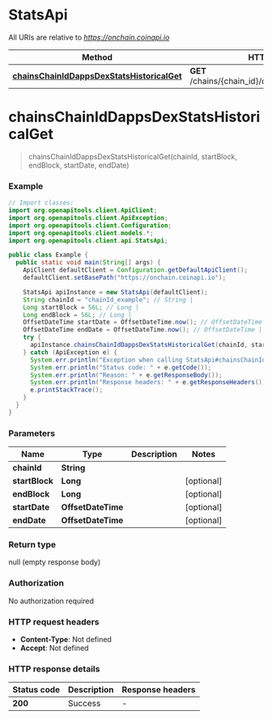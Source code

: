 # StatsApi

All URIs are relative to *https://onchain.coinapi.io*

| Method | HTTP request | Description |
|------------- | ------------- | -------------|
| [**chainsChainIdDappsDexStatsHistoricalGet**](StatsApi.md#chainsChainIdDappsDexStatsHistoricalGet) | **GET** /chains/{chain_id}/dapps/dex/stats/historical |  |


<a name="chainsChainIdDappsDexStatsHistoricalGet"></a>
# **chainsChainIdDappsDexStatsHistoricalGet**
> chainsChainIdDappsDexStatsHistoricalGet(chainId, startBlock, endBlock, startDate, endDate)



### Example
```java
// Import classes:
import org.openapitools.client.ApiClient;
import org.openapitools.client.ApiException;
import org.openapitools.client.Configuration;
import org.openapitools.client.models.*;
import org.openapitools.client.api.StatsApi;

public class Example {
  public static void main(String[] args) {
    ApiClient defaultClient = Configuration.getDefaultApiClient();
    defaultClient.setBasePath("https://onchain.coinapi.io");

    StatsApi apiInstance = new StatsApi(defaultClient);
    String chainId = "chainId_example"; // String | 
    Long startBlock = 56L; // Long | 
    Long endBlock = 56L; // Long | 
    OffsetDateTime startDate = OffsetDateTime.now(); // OffsetDateTime | 
    OffsetDateTime endDate = OffsetDateTime.now(); // OffsetDateTime | 
    try {
      apiInstance.chainsChainIdDappsDexStatsHistoricalGet(chainId, startBlock, endBlock, startDate, endDate);
    } catch (ApiException e) {
      System.err.println("Exception when calling StatsApi#chainsChainIdDappsDexStatsHistoricalGet");
      System.err.println("Status code: " + e.getCode());
      System.err.println("Reason: " + e.getResponseBody());
      System.err.println("Response headers: " + e.getResponseHeaders());
      e.printStackTrace();
    }
  }
}
```

### Parameters

| Name | Type | Description  | Notes |
|------------- | ------------- | ------------- | -------------|
| **chainId** | **String**|  | |
| **startBlock** | **Long**|  | [optional] |
| **endBlock** | **Long**|  | [optional] |
| **startDate** | **OffsetDateTime**|  | [optional] |
| **endDate** | **OffsetDateTime**|  | [optional] |

### Return type

null (empty response body)

### Authorization

No authorization required

### HTTP request headers

 - **Content-Type**: Not defined
 - **Accept**: Not defined

### HTTP response details
| Status code | Description | Response headers |
|-------------|-------------|------------------|
| **200** | Success |  -  |

